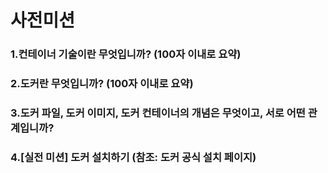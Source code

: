 # 사전미션


### 1.컨테이너 기술이란 무엇입니까? (100자 이내로 요약)


### 2.도커란 무엇입니까? (100자 이내로 요약)


### 3.도커 파일, 도커 이미지, 도커 컨테이너의 개념은 무엇이고, 서로 어떤 관계입니까?


### 4.[실전 미션] 도커 설치하기 (참조: 도커 공식 설치 페이지)
